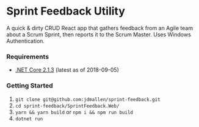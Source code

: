# Sprint Feedback Utility
A quick &amp; dirty CRUD React app that gathers feedback from an Agile team about a Scrum Sprint, then reports it to the Scrum Master. Uses Windows Authentication.

### Requirements
* [.NET Core 2.1.3](https://www.microsoft.com/net/download) (latest as of 2018-09-05)

### Getting Started
1. `git clone git@github.com:jdmallen/sprint-feedback.git`
2. `cd sprint-feedback/SprintFeedback.Web/`
3. `yarn && yarn build` or `npm i && npm run build`
4. `dotnet run`
